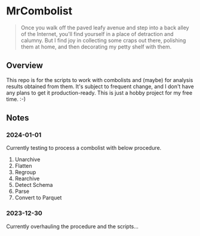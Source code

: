 # MrCombolist

> Once you walk off the paved leafy avenue and step into a back alley of the Internet, you'll find yourself in a place of detraction and calumny.
> But I find joy in collecting some craps out there, polishing them at home, and then decorating my petty shelf with them.

## Overview

This repo is for the scripts to work with combolists and (maybe) for analysis results obtained from them.
It's subject to frequent change, and I don't have any plans to get it production-ready.
This is just a hobby project for my free time. :-)

## Notes

### 2024-01-01

Currently testing to process a combolist with below procedure.

1. Unarchive
2. Flatten
3. Regroup
4. Rearchive
5. Detect Schema
6. Parse
7. Convert to Parquet

### 2023-12-30

Currently overhauling the procedure and the scripts...

